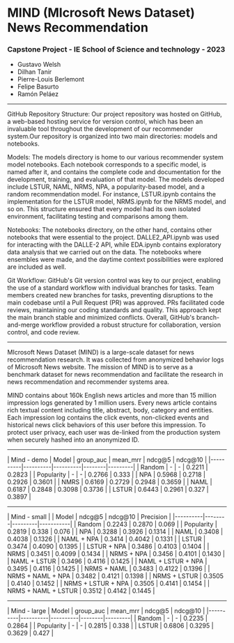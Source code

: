 # **MIND (MIcrosoft News Dataset) News Recommendation**
### Capstone Project - IE School of Science and technology - 2023

- Gustavo Welsh
- Dilhan Tanir
- Pierre-Louis Berlemont
- Felipe Basurto
- Ramón Peláez

----------------------------

GitHub Repository Structure: Our project repository was hosted on GitHub, a web-based hosting service for version control, which has been an invaluable tool throughout the development of our recommender system.Our repository is organized into two main directories: models and notebooks.

Models: The models directory is home to our various recommender system model notebooks. Each notebook corresponds to a specific model, is named after it, and contains the complete code and documentation for the development, training, and evaluation of that model. The models developed include LSTUR, NAML, NRMS, NPA, a popularity-based model, and a random recommendation model. For instance, LSTUR.ipynb contains the implementation for the LSTUR model, NRMS.ipynb for the NRMS model, and so on. This structure ensured that every model had its own isolated environment, facilitating testing and comparisons among them.

Notebooks: The notebooks directory, on the other hand, contains other notebooks that were essential to the project. DALLE2_API.ipynb was used for interacting with the DALLE-2 API, while EDA.ipynb contains exploratory data analysis that we carried out on the data. The notebooks where ensembles were made, and the daytime context possibilities were explored are included as well.

Git Workflow: GitHub's Git version control was key to our project, enabling the use of a standard workflow with individual branches for tasks. Team members created new branches for tasks, preventing disruptions to the main codebase until a Pull Request (PR) was approved. PRs facilitated code reviews, maintaining our coding standards and quality. This approach kept the main branch stable and minimized conflicts. Overall, GitHub's branch-and-merge workflow provided a robust structure for collaboration, version control, and code review.

----------------------------------------------------
MIcrosoft News Dataset (MIND) is a large-scale dataset for news recommendation research. It was collected from anonymized behavior logs of Microsoft News website. The mission of MIND is to serve as a benchmark dataset for news recommendation and facilitate the research in news recommendation and recommender systems area.

MIND contains about 160k English news articles and more than 15 million impression logs generated by 1 million users. Every news article contains rich textual content including title, abstract, body, category and entities. Each impression log contains the click events, non-clicked events and historical news click behaviors of this user before this impression. To protect user privacy, each user was de-linked from the production system when securely hashed into an anonymized ID.

----------------

| Mind - demo 
| Model   | group_auc | mean_mrr | ndcg@5 | ndcg@10 |
|----------|----------|----------|--------|---------|
| Random    |   -  |   -  | 0.2211 |  0.2823 |
| Popularity    |   -  |   -  | 0.2766 |  0.333 |
| NPA    |   0.5968   |   0.2718   | 0.2926  |  0.3601 |
| NMRS    |   0.6169  |   0.2729  | 0.2948 |  0.3659 |
| NAML    |   0.6187  |   0.2848  | 0.3098 |  0.3736 |
| LSTUR    |   0.6443  |   0.2961  | 0.327 |  0.3897 |

----------------------------

| Mind - small |
| Model | ndcg@5 | ndcg@10 | Precision |
|----------|--------|---------|-----------|
| Random    | 0.2243 |  0.2870 | 0.069 |
| Popularity    | 0.2819 |  0.338 | 0.076 |
| NPA	| 0.3288 |	0.3926 |	0.1314 |
| NAML    | 0.3408 |  0.4038 | 0.1326 |
| NAML + NPA    | 0.3414 |  0.4042 | 0.1331 |
| LSTUR    | 0.3474 |  0.4090 | 0.1395 |
| LSTUR + NPA | 0.3486 |  0.4103 | 0.1404 |
| NRMS    | 0.3451 |  0.4099 | 0.1434 |
| NRMS + NPA    | 0.3456 |  0.4101 | 0.1430 |
| NAML + LSTUR    | 0.3496 |  0.4116 | 0.1425 |
| NAML + LSTUR + NPA    | 0.3495 |  0.4116 | 0.1425 |
| NRMS + NAML    | 0.3483 |  0.4122 | 0.1396 |
| NRMS + NAML + NPA    | 0.3482 |  0.4121 | 0.1398 |
| NRMS + LSTUR    | 0.3505 |  0.4140 | 0.1452 |
| NRMS + LSTUR + NPA    | 0.3505 |  0.4141 | 0.1454 |
| NRMS + NAML + LSTUR | 0.3512 | 0.4142 | 0.1445 |

-------------------------

| Mind - large
| Model   | group_auc | mean_mrr | ndcg@5 | ndcg@10 |
|----------|----------|----------|--------|---------|
| Random    |   -  |   -  | 0.2235 |  0.2864 |
| Popularity    |   -  |   -  | 0.2815 |  0.338 |
| LSTUR    |   0.6806  |   0.3295  | 0.3629 |  0.427 |

